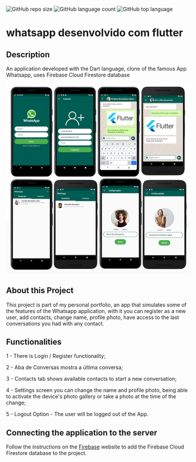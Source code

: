 ![GitHub repo size](https://img.shields.io/github/repo-size/jailsonjpo/whatsapp_flutter)
![GitHub language count](https://img.shields.io/github/languages/count/jailsonjpo/whatsapp_flutter)
![GitHub top language](https://img.shields.io/github/languages/top/jailsonjpo/whatsapp_flutter)


# whatsapp desenvolvido com flutter

## Description

An application developed with the Dart language, clone of the famous App Whatsapp, uses Firebase Cloud Firestore database

<p><a target="_blank" rel="noopener noreferrer" href="https://github.com/jailsonjpo/whatsapp_flutter/blob/screensShots.png"><img src="https://github.com/jailsonjpo/whatsapp_flutter/blob/master/screensShots.png" alt="Preview-Screens" style="max-width:100%;"></a></p>


## About this Project

This project is part of my personal portfolio, an app that simulates some of the features of the Whatsapp application, with it you can register as a new user, add contacts, change name, profile photo, have access to the last conversations you had with any contact.

## Functionalities

1 - There is Login / Register functionality;

2 - Aba de Conversas mostra a última conversa;

3 - Contacts tab shows available contacts to start a new conversation;

4 - Settings screen you can change the name and profile photo, being able to activate the device's photo gallery or take a photo at the time of the change;

5 - Logout Option - The user will be logged out of the App.

## Connecting the application to the server

Follow the instructions on the <a href="https://firebase.google.com/docs?authuser=0">Firebase</a> website to add the Firebase Cloud Firestore database to the project.

 
